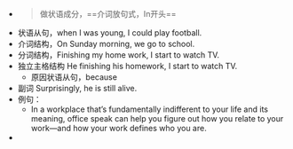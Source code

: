 - > 做状语成分，==介词放句式，In开头==
- 状语从句，when I was young, I could play football.
- 介词结构，On Sunday morning, we go to school.
- 分词结构，Finishing my home work, I start to watch TV.
- 独立主格结构 He finishing his homework, I start to watch TV.
	- 原因状语从句，because
- 副词 Surprisingly, he is still alive.
- 例句：
	- In a workplace that’s fundamentally indifferent to your life and its meaning, office speak can help you figure out how you relate to your work—and how your work defines who you are.
-